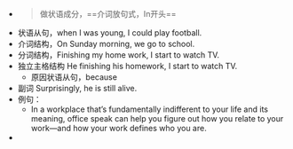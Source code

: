 - > 做状语成分，==介词放句式，In开头==
- 状语从句，when I was young, I could play football.
- 介词结构，On Sunday morning, we go to school.
- 分词结构，Finishing my home work, I start to watch TV.
- 独立主格结构 He finishing his homework, I start to watch TV.
	- 原因状语从句，because
- 副词 Surprisingly, he is still alive.
- 例句：
	- In a workplace that’s fundamentally indifferent to your life and its meaning, office speak can help you figure out how you relate to your work—and how your work defines who you are.
-